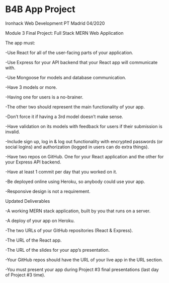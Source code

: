 # B4B App Project

Ironhack Web Development PT Madrid 04/2020

Module 3 Final Project: Full Stack MERN Web Application

The app must:


-Use React for all of the user-facing parts of your application.

-Use Express for your API backend that your React app will communicate with.

-Use Mongoose for models and database communication.

-Have 3 models or more.

-Having one for users is a no-brainer.

-The other two should represent the main functionality of your app.

-Don’t force it if having a 3rd model doesn’t make sense.

-Have validation on its models with feedback for users if their submission is invalid.

-Include sign up, log in & log out functionality with encrypted passwords (or social logins) and authorization (logged in users can do extra things).

-Have two repos on GitHub. One for your React application and the other for your Express API backend.

-Have at least 1 commit per day that you worked on it.

-Be deployed online using Heroku, so anybody could use your app.

-Responsive design is not a requirement.


Updated Deliverables


-A working MERN stack application, built by you that runs on a server.

-A deploy of your app on Heroku.

-The two URLs of your GitHub repositories (React & Express).

-The URL of the React app.

-The URL of the slides for your app’s presentation.

-Your GitHub repos should have the URL of your live app in the URL section.

-You must present your app during Project #3 final presentations (last day of Project #3 time).

